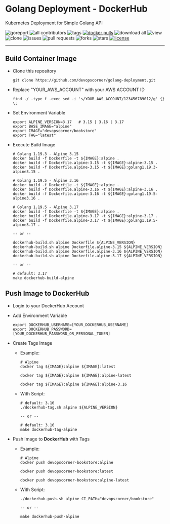 # Golang Deployment - DockerHub

Kubernetes Deployment for Simple Golang API

![goreport](https://goreportcard.com/badge/github.com/devopscorner/golang-deployment/src)
![all contributors](https://img.shields.io/github/contributors/devopscorner/golang-deployment)
![tags](https://img.shields.io/github/v/tag/devopscorner/golang-deployment?sort=semver)
[![docker pulls](https://img.shields.io/docker/pulls/devopscorner/bookstore.svg)](https://hub.docker.com/r/devopscorner/bookstore/)
![download all](https://img.shields.io/github/downloads/devopscorner/golang-deployment/total.svg)
![view](https://views.whatilearened.today/views/github/devopscorner/golang-deployment.svg)
![clone](https://img.shields.io/badge/dynamic/json?color=success&label=clone&query=count&url=https://github.com/devopscorner/golang-deployment/blob/master/clone.json?raw=True&logo=github)
![issues](https://img.shields.io/github/issues/devopscorner/golang-deployment)
![pull requests](https://img.shields.io/github/issues-pr/devopscorner/golang-deployment)
![forks](https://img.shields.io/github/forks/devopscorner/golang-deployment)
![stars](https://img.shields.io/github/stars/devopscorner/golang-deployment)
[![license](https://img.shields.io/github/license/devopscorner/golang-deployment)](https://img.shields.io/github/license/devopscorner/golang-deployment)

---

## Build Container Image

- Clone this repository

  ```
  git clone https://github.com/devopscorner/golang-deployment.git
  ```

- Replace "YOUR_AWS_ACCOUNT" with your AWS ACCOUNT ID

  ```
  find ./ -type f -exec sed -i 's/YOUR_AWS_ACCOUNT/123456789012/g' {} \;
  ```

- Set Environment Variable

  ```
  export ALPINE_VERSION=3.17   # 3.15 | 3.16 | 3.17
  export BASE_IMAGE="alpine"
  export IMAGE="devopscorner/bookstore"
  export TAG="latest"
  ```

- Execute Build Image

  ```
  # Golang 1.19.3 - Alpine 3.15
  docker build -f Dockerfile -t ${IMAGE}:alpine .
  docker build -f Dockerfile.alpine-3.15 -t ${IMAGE}:alpine-3.15 .
  docker build -f Dockerfile.alpine-3.15 -t ${IMAGE}:golang1.19.3-alpine3.15 .

  # Golang 1.19.5 - Alpine 3.16
  docker build -f Dockerfile -t ${IMAGE}:alpine .
  docker build -f Dockerfile.alpine-3.16 -t ${IMAGE}:alpine-3.16 .
  docker build -f Dockerfile.alpine-3.16 -t ${IMAGE}:golang1.19.5-alpine3.16 .

  # Golang 1.19.5 - Alpine 3.17
  docker build -f Dockerfile -t ${IMAGE}:alpine .
  docker build -f Dockerfile.alpine-3.17 -t ${IMAGE}:alpine-3.17 .
  docker build -f Dockerfile.alpine-3.17 -t ${IMAGE}:golang1.19.5-alpine3.17 .

  -- or --

  dockerhub-build.sh alpine Dockerfile ${ALPINE_VERSION}
  dockerhub-build.sh alpine Dockerfile.alpine-3.15 ${ALPINE_VERSION}
  dockerhub-build.sh alpine Dockerfile.alpine-3.16 ${ALPINE_VERSION}
  dockerhub-build.sh alpine Dockerfile.alpine-3.17 ${ALPINE_VERSION}

  -- or --

  # default: 3.17
  make dockerhub-build-alpine
  ```

## Push Image to DockerHub

- Login to your DockerHub Account

- Add Environment Variable
  ```
  export DOCKERHUB_USERNAME=[YOUR_DOCKERHUB_USERNAME]
  export DOCKERHUB_PASSWORD=[YOUR_DOCKERHUB_PASSWORD_OR_PERSONAL_TOKEN]
  ```

- Create Tags Image
  - Example:

    ```
    # Alpine
    docker tag ${IMAGE}:alpine ${IMAGE}:latest

    docker tag ${IMAGE}:alpine ${IMAGE}:alpine-latest

    docker tag ${IMAGE}:alpine ${IMAGE}:alpine-3.16
    ```

  - With Script:

    ```
    # default: 3.16
    ./dockerhub-tag.sh alpine ${ALPINE_VERSION}

    -- or --

    # default: 3.16
    make dockerhub-tag-alpine
    ```

- Push Image to **DockerHub** with Tags

  - Example:

    ```
    # Alpine
    docker push devopscorner-bookstore:alpine

    docker push devopscorner-bookstore:latest

    docker push devopscorner-bookstore:alpine-latest
    ```

  - With Script:

    ```
    ./dockerhub-push.sh alpine CI_PATH="devopscorner/bookstore"

    -- or --

    make dockerhub-push-alpine
    ```

